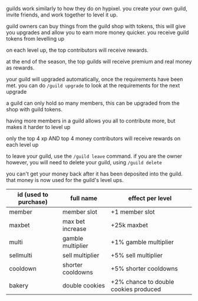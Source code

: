 <script>
  import DocsTemplate from "$lib/components/docs/DocsTemplate.svelte"
  import DocsHeader from '$lib/components/docs/DocsHeader.svelte';
</script>

<DocsTemplate title='guilds' />

<DocsHeader header='h2' text="what are guilds?" />

guilds work similarly to how they do on hypixel. you create your own guild, invite friends, and work together to level it up.

<DocsHeader header='h2' text="what's the point of a guild?" />

guild owners can buy things from the guild shop with tokens, this will give you upgrades and allow you to earn more money quicker. you receive guild tokens from levelling up

on each level up, the top contributors will receive rewards.

at the end of the season, the top guilds will receive premium and real money as rewards.

<DocsHeader header='h2' text="how do i upgrade my build?" />

your guild will upgraded automatically, once the requirements have been met. you can do `/guild upgrade` to look at the requirements for the next upgrade

<DocsHeader header='h2' text="guild members" />

a guild can only hold so many members, this can be upgraded from the shop with guild tokens.

having more members in a guild allows you all to contribute more, but makes it harder to level up

only the top 4 xp AND top 4 money contributors will receive rewards on each level up

to leave your guild, use the `/guild leave` command. if you are the owner however, you will need to delete your guild, using `/guild delete`

<DocsHeader header='h2' text="how can i get my money back after depositing?" />

you can't get your money back after it has been deposited into the guild. that money is now used for the guild's level ups.

<DocsHeader header='h2' text="guild shop upgrades" />

| id (used to purchase) | full name         | effect per level                      |
| --------------------- | ----------------- | ------------------------------------- |
| member                | member slot       | +1 member slot                        |
| maxbet                | max bet increase  | +25k maxbet                           |
| multi                 | gamble multiplier | +1% gamble multiplier                 |
| sellmulti             | sell multiplier   | +5% sell multiplier                   |
| cooldown              | shorter cooldowns | +5% shorter cooldowns                 |
| bakery                | double cookies    | +2% chance to double cookies produced |
